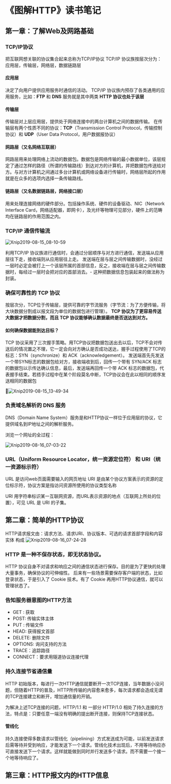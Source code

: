 # 《图解HTTP》读书笔记

## 第一章：了解Web及网路基础

### TCP/IP协议
把互联网想关联的协议集合起来总称为TCP/IP协议
TCP/IP 协议族按层次分为：应用层，传输层，网络层，数据链路层

#### 应用层
决定了向用户提供应用服务时通信的活动。
TCP/IP 协议族内预存了各类通用的应用服务，比如：**FTP** 和 **DNS** 服务就是其中两类
**HTTP 协议也处于该层**

#### 传输层
传输层对上层应用层，提供处于网络连接中的两台计算机之间的数据传输。
在传输层有两个性质不同的协议：**TCP**（Transmission Control Protocol，传输控制协议）和 **UDP**（User Data Protocol，用户数据报协议）

#### 网路层（又名网络互联层）
网路层用来处理网络上流动的数据包。数据包是网络传输的最小数据单位，该层规定了通过怎样的路径（所谓的传输路线）到达对方的计算机，并把数据包传送给对方。与对方计算机之间通过多台计算机或网络设备进行传输时，网络层所起的作用就是在众多的选项内选择一条传输路线。

#### 链路层（又名数据链路层，网络接口层）
用来处理连接网络的硬件部分。包括操作系统、硬件的设备驱动、NIC（Network Interface Card，网络适配器，即网卡），及光纤等物理可见部分，硬件上的范畴均在链路层的作用范围之内。

### TCP/IP 通信传输流

![Xnip2019-08-15_08-10-59](media/Xnip2019-08-15_08-10-59.jpg)

利用TCP/IP 协议族进行通信时，会通过分层顺序与对方进行通信，发送端从应用层往下走，接收端则从应用层往上走。
发送端在层与层之间传输数据时，没经过一层时必定会被打上一个该层所属的首部信息，反之，接收端在层与层之间传输数据时，每经过一层时会把对应的首部消去。- 这种把数据信息包装起来的做法称为封装。

### 确保可靠性的 TCP 协议
按层次分，TCP位于传输层，提供可靠的字节流服务（字节流：为了方便传输，将大块数据分割成以报文段为单位的数据包进行管理）。
**TCP 协议为了更容易传送大数据才把数据分割，而且 TCP 协议能够确认数据最终是否送达到对方。**

#### 如何确保数据能到达目标？
TCP 协议采用了三次握手策略。用TCP协议把数据包送出去以后，TCP不会对传送后的情况置之不理，它一定会向对方确认是否成功送达，握手过程使用了TCP的标志：SYN（synchronize）和 ACK（acknowledgement）。
发送端首先先发送一个带SYN标志的数据包给对方，接收端收到后，回传一个带有 SYN/ACK 标志的数据包以示传达确认信息，最后，发送端再回传一个带 ACK 标志的数据包，代表握手结束。若捂手过程中在某个阶段莫名中断，TCP协议会在此以相同的顺序发送相同的数据包

![Xnip2019-08-15_13-49-34](media/Xnip2019-08-15_13-49-34.jpg)


### 负责域名解析的 DNS 服务
DNS（Domain Name System）服务是和HTTP协议一样位于应用层的协议，它提供域名到IP地址之间的解析服务。

浏览一个网址的全过程：

![Xnip2019-08-16_07-03-22](media/Xnip2019-08-16_07-03-22.jpg)

### URL（Uniform Resource Locator，统一资源定位符） 和 URI（统一资源标示符）
URL 是访问web页面需要输入的网页地址
URI 是由某个协议方案表示的资源的定位标示符，协议方案是指访问资源所使用的协议类型名称

URI 用字符串标识某一互联网资源，而URL表示资源的地点（互联网上所处的位置），可见 URL 是 URI 的子集。

## 第二章：简单的HTTP协议

HTTP请求报文由：请求方法、请求URI、协议版本、可选的请求首部字段和内容实体 构成
![Xnip2019-08-16_07-24-28](media/Xnip2019-08-16_07-24-28.jpg)

### HTTP 是一种不保存状态，即无状态协议。
HTTP 协议自身不对请求和响应之间的通信状态进行保存。目的是为了更快的处理大量事务，确保协议的可伸缩性。
后来有一些场景需要保存客户端的状态，比如登录状态，于是引入了 Cookie 技术。有了 Cookie 再用HTTP协议通信，就可以管理状态了。

### 告知服务器意图的HTTP方法
* GET : 获取
* POST: 传输实体主体
* PUT : 传输文件
* HEAD: 获得报文首部
* DELETE: 删除文件
* OPTIONS: 询问支持的方法
* TRACE：追踪路径
* CONNECT：要求用隧道协议连接代理

### 持久连接节省通信量
HTTP 初始版本，每进行一次HTTP通信就要断开一次TCP连接，当年数据小没问题，但随着HTTP的普及，HTTP所传输的内容愈来愈多，每次请求都会造成无谓的TCP连接建立和断开，增加通信量的开销。

为解决上述TCP连接的问题，HTTP/1.1 和 一部分 HTTP/1.0 相处了持久连接的方法，特点是：只要任意一端没有明确的提出断开连接，则保持TCP连接状态。

#### 管线化
持久连接使得多数请求以管线化（pipelining）方式发送成为可能，以前发送请求后需等待并受到响应，才能发送下一个请求。管线化技术出现后，不用等待响应亦可直接发送下一个请求。这样就能做到同时并行发送多个请求。而不需要一个接一个地等待响应了。

## 第三章：HTTP报文内的HTTP信息

